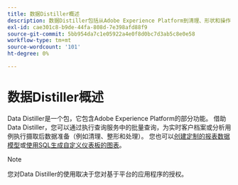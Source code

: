 ```yaml
---
title: 数据Distiller概述
description: 数据Distiller包括从Adobe Experience Platform到清理、形状和操作的一系列功能的子集。
exl-id: cae301c8-b9de-44fa-808d-7e398afd88f9
source-git-commit: 5bb954da7c1e05922a4e0f8d0bc7d3ab5c8e0e58
workflow-type: tm+mt
source-wordcount: '101'
ht-degree: 0%

---
```


# 数据Distiller概述

Data Distiller是一个包，它包含Adobe Experience Platform的部分功能。 借助Data Distiller，您可以通过执行查询服务中的批量查询，为实时客户档案或分析用例执行摄取后数据准备（例如清理、整形和处理）。 您也可以[创建定制的报表数据模型](../../query-service/data-distiller/customizable-insights/reporting-insights-data-model.md)或[使用SQL生成自定义仪表板的图表](./customizable-insights/overview.md)。

>[!NOTE]
>
>您对Data Distiller的使用取决于您对基于平台的应用程序的授权。
